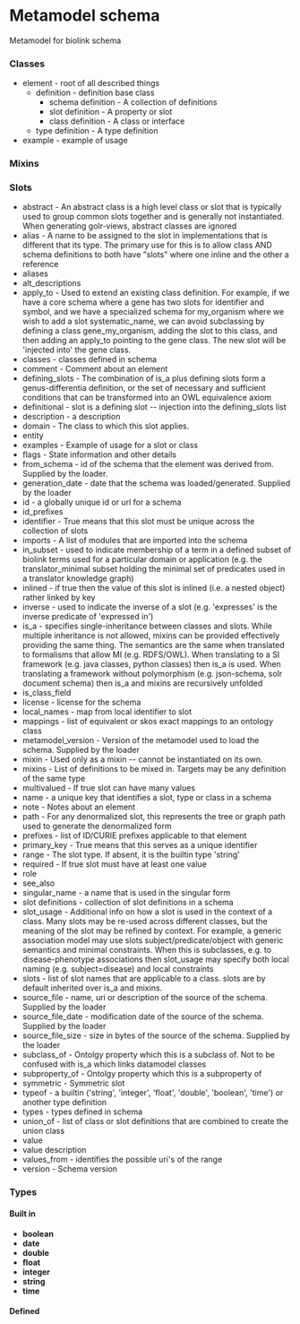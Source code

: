 # Metamodel schema


Metamodel for biolink schema

### Classes

 * element - root of all described things
    * definition - definition base class
       * schema definition - A collection of definitions
       * slot definition - A property or slot
       * class definition - A class or interface
    * type definition - A type definition
 * example - example of usage
### Mixins

### Slots

 * abstract - An abstract class is a high level class or slot that is typically used to group common slots together and is generally not instantiated. When generating golr-views, abstract classes are ignored
 * alias - A name to be assigned to the slot in implementations that is different that its type.  The primary use for this is to allow class AND schema definitions to both have "slots" where one inline and the other a reference
 * aliases
 * alt_descriptions
 * apply_to - Used to extend an existing class definition. For example, if we have a core schema where a gene has two slots for identifier and symbol, and we have a specialized schema for my_organism where we wish to add a slot systematic_name, we can avoid subclassing by defining a class gene_my_organism, adding the slot to this class, and then adding an apply_to pointing to the gene class. The new slot will be 'injected into' the gene class.
 * classes - classes defined in schema
 * comment - Comment about an element
 * defining_slots - The combination of is_a plus defining slots form a genus-differentia definition, or the set of necessary and sufficient conditions that can be transformed into an OWL equivalence axiom
 * definitional - slot is a defining slot -- injection into the defining_slots list
 * description - a description
 * domain - The class to which this slot applies.
 * entity
 * examples - Example of usage for a slot or class
 * flags - State information and other details
 * from_schema - id of the schema that the element was derived from.  Supplied by the loader.
 * generation_date - date that the schema was loaded/generated.  Supplied by the loader
 * id - a globally unique id or url for a schema
 * id_prefixes
 * identifier - True means that this slot must be unique across the collection of slots
 * imports - A list of modules that are imported into the schema
 * in_subset - used to indicate membership of a term in a defined subset of biolink terms used for a particular domain or application (e.g. the translator_minimal subset holding the minimal set of predicates used in a translator knowledge graph)
 * inlined - if true then the value of this slot is inlined (i.e. a nested object) rather linked by key
 * inverse - used to indicate the inverse of a slot (e.g. 'expresses' is the inverse predicate of 'expressed in')
 * is_a - specifies single-inheritance between classes and slots. While multiple inheritance is not allowed, mixins can be provided effectively providing the same thing. The semantics are the same when translated to formalisms that allow MI (e.g. RDFS/OWL). When translating to a SI framework (e.g. java classes, python classes) then is_a is used. When translating a framework without polymorphism (e.g. json-schema, solr document schema) then is_a and mixins are recursively unfolded
 * is_class_field
 * license - license for the schema
 * local_names - map from local identifier to slot
 * mappings - list of equivalent or skos exact mappings to an ontology class
 * metamodel_version - Version of the metamodel used to load the schema. Supplied by the loader
 * mixin - Used only as a mixin -- cannot be instantiated on its own.
 * mixins - List of definitions to be mixed in. Targets may be any definition of the same type
 * multivalued - If true slot can have many values
 * name - a unique key that identifies a slot, type or class in a schema
 * note - Notes about an element
 * path - For any denormalized slot, this represents the tree or graph path used to generate the denormalized form
 * prefixes - list of ID/CURIE prefixes applicable to that element
 * primary_key - True means that this serves as a unique identifier
 * range - The slot type.  If absent, it is the builtin type 'string'
 * required - If true slot must have at least one value
 * role
 * see_also
 * singular_name - a name that is used in the singular form
 * slot definitions - collection of slot definitions in a schema
 * slot_usage - Additional info on how a slot is used in the context of a class. Many slots may be re-used across different classes, but the meaning of the slot may be refined by context. For example, a generic association model may use slots subject/predicate/object with generic semantics and minimal constraints. When this is subclasses, e.g. to disease-phenotype associations then slot_usage may specify both local naming (e.g. subject=disease) and local constraints
 * slots - list of slot names that are applicable to a class. slots are by default inherited over is_a and mixins.
 * source_file - name, uri or description of the source of the schema.  Supplied by the loader
 * source_file_date - modification date of the source of the schema.  Supplied by the loader
 * source_file_size - size in bytes of the source of the schema.  Supplied by the loader
 * subclass_of - Ontolgy property which this is a subclass of. Not to be confused with is_a which links datamodel classes
 * subproperty_of - Ontolgy property which this is a subproperty of
 * symmetric - Symmetric slot
 * typeof - a builtin ('string', 'integer', 'float', 'double', 'boolean', 'time') or another type definition
 * types - types defined in schema
 * union_of - list of class or slot definitions that are combined to create the union class
 * value
 * value description
 * values_from - identifies the possible uri's of the range
 * version - Schema version
### Types

#### Built in

 * **boolean**
 * **date**
 * **double**
 * **float**
 * **integer**
 * **string**
 * **time**
#### Defined

